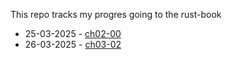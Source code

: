 This repo tracks my progres going to the rust-book

- 25-03-2025 - [ch02-00](https://rust-book.cs.brown.edu/ch02-00-guessing-game-tutorial.html)
- 26-03-2025 - [ch03-02](https://rust-book.cs.brown.edu/ch03-02-data-types.html)
